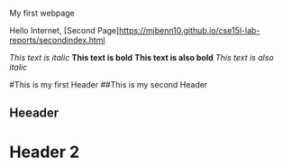My first webpage

Hello Internet,
[Second Page]https://mjbenn10.github.io/cse15l-lab-reports/secondindex.html

*This text is italic*
**This text is bold**
__This text is also bold__
_This text is also italic_

#This is my first Header
##This is my second Header

Heeader 
-------

Header 2
========
